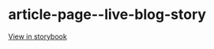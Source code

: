 # article-page--live-blog-story

[View in storybook](https://raw.githack.com/Independent-Digital-News-and-Media-Ltd/standard-pwamp-sb/PR-476-sb/index.html?path=/story/article-page--live-blog-story)